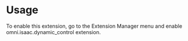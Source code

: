 # Usage

To enable this extension, go to the Extension Manager menu and enable omni.isaac.dynamic_control extension.

